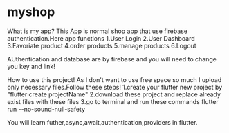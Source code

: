 # myshop

What is my app?
This App is normal shop app that use firebase authentication.Here app functions
1.User Login
2.User Dashboard
3.Favoriate product
4.order products
5.manage products
6.Logout

AUthentication and database  are by firebase and you will need to change you key and link! 


How to use this project!
As I don't want to use free space so much I upload only necessary files.Follow these steps!
1.create your flutter new project  by "flutter create projectName" 
2.download these project and replace already exist files with these files
3.go to terminal and  run these commands 
flutter run --no-sound-null-safety

You will learn futher,async,await,authentication,providers in flutter.
